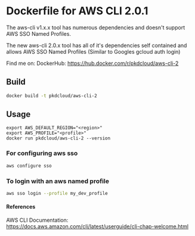 # Dockerfile for AWS CLI 2.0.1

The aws-cli v1.x.x tool has numerous dependencies and doesn't support AWS SSO Named Profiles.

The new aws-cli 2.0.x tool has all of it's dependencies self contained and allows AWS SSO Named Profiles (Similar to Googles gcloud auth login)

Find me on:
DockerHub: <https://hub.docker.com/r/pkdcloud/aws-cli-2>

## Build

```bash
docker build -t pkdcloud/aws-cli-2
```

## Usage

```
export AWS_DEFAULT_REGION="<region>"
export AWS_PROFILE="<profile>"
docker run pkdcloud/aws-cli-2 --version
```

### For configuring aws sso

```bash
aws configure sso
```
### To login with an aws named profile

```bash
aws sso login --profile my_dev_profile
```

#### References

AWS CLI Documentation: <https://docs.aws.amazon.com/cli/latest/userguide/cli-chap-welcome.html>
